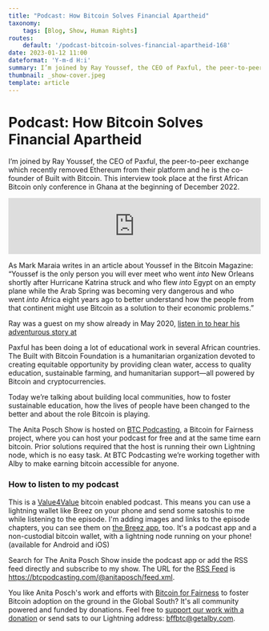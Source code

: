 ```yaml
---
title: "Podcast: How Bitcoin Solves Financial Apartheid"
taxonomy:
    tags: [Blog, Show, Human Rights]
routes:
    default: '/podcast-bitcoin-solves-financial-apartheid-168'
date: 2023-01-12 11:00
dateformat: 'Y-m-d H:i'
summary: I’m joined by Ray Youssef, the CEO of Paxful, the peer-to-peer exchange which recently removed Ethereum from their platform and he is the co-founder of Built with Bitcoin. We’re talking about building local communities, how to foster sustainable education, how the lives of people have been changed to the better and about the role Bitcoin is playing.
thumbnail: _show-cover.jpeg
template: article
---
```


# Podcast: How Bitcoin Solves Financial Apartheid

I’m joined by Ray Youssef, the CEO of Paxful, the peer-to-peer exchange which recently removed Ethereum from their platform and he is the co-founder of Built with Bitcoin. This interview took place at the first African Bitcoin only conference in Ghana at the beginning of December 2022.

<iframe width="100%" height="112" frameborder="0" scrolling="no" style="width: 100%; height: 112px;  overflow: hidden;" src="https://btcpodcasting.com/@anitaposch/episodes/bitcoin-solves-financial-apartheid-ray-youssef/embed/dark"></iframe>

As Mark Maraia writes in an article about Youssef in the Bitcoin Magazine: “Youssef is the only person you will ever meet who went _into_ New Orleans shortly after Hurricane Katrina struck and who flew _into_ Egypt on an empty plane while the Arab Spring was becoming very dangerous and who went _into_ Africa eight years ago to better understand how the people from that continent might use Bitcoin as a solution to their economic problems.”

Ray was a guest on my show already in May 2020, [listen in to hear his adventurous story at](https://anitaposch.com/ray-youssef)

Paxful has been doing a lot of educational work in several African countries. The Built with Bitcoin Foundation is a humanitarian organization devoted to creating equitable opportunity by providing clean water, access to quality education, sustainable farming, and humanitarian support—all powered by Bitcoin and cryptocurrencies.

Today we’re talking about building local communities, how to foster sustainable education, how the lives of people have been changed to the better and about the role Bitcoin is playing.

The Anita Posch Show is hosted on [BTC Podcasting](https://btcpodcasting.com), a Bitcoin for Fairness project, where you can host your podcast for free and at the same time earn bitcoin. Prior solutions required that the host is running their own Lightning node, which is no easy task. At BTC Podcasting we’re working together with Alby to make earning bitcoin accessible for anyone.

### How to listen to my podcast

This is a [Value4Value](https://value4value.info) bitcoin enabled podcast. This means you can use a lightning wallet like Breez on your phone and send some satoshis to me while listening to the episode. I'm adding images and links to the episode chapters, you can see them on [the Breez app](https://breez.technology), too. It's a podcast app and a non-custodial bitcoin wallet, with a lightning node running on your phone! (available for Android and iOS)

Search for The Anita Posch Show inside the podcast app or add the RSS feed directly and subscribe to my show. The URL for the [RSS Feed](https://btcpodcasting.com/@anitaposch/feed.xml) is https://btcpodcasting.com/@anitaposch/feed.xml. 

You like Anita Posch's work and efforts with [Bitcoin for Fairness](https://bffbtc.org) to foster Bitcoin adoption on the ground in the Global South? It's all community powered and funded by donations. Feel free to [support our work with a donation](https://anita.link/donate) or send sats to our Lightning address: bffbtc@getalby.com.


